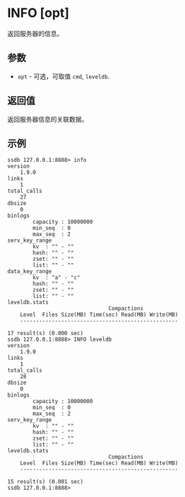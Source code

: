 # INFO [opt]

返回服务器的信息。

## 参数

* `opt` - 可选，可取值 `cmd`, `leveldb`.

## 返回值

返回服务器信息的关联数据。

## 示例

	ssdb 127.0.0.1:8888> info
	version
		1.9.0
	links
		1
	total_calls
		27
	dbsize
		0
	binlogs
			capacity : 10000000
			min_seq  : 0
			max_seq  : 2
	serv_key_range
			kv  : "" - ""
			hash: "" - ""
			zset: "" - ""
			list: "" - ""
	data_key_range
			kv  : "a" - "c"
			hash: "" - ""
			zset: "" - ""
			list: "" - ""
	leveldb.stats
									Compactions
		Level  Files Size(MB) Time(sec) Read(MB) Write(MB)
		--------------------------------------------------
		
	17 result(s) (0.000 sec)
	ssdb 127.0.0.1:8888> INFO leveldb
	version
		1.9.0
	links
		1
	total_calls
		28
	dbsize
		0
	binlogs
			capacity : 10000000
			min_seq  : 0
			max_seq  : 2
	serv_key_range
			kv  : "" - ""
			hash: "" - ""
			zset: "" - ""
			list: "" - ""
	leveldb.stats
									Compactions
		Level  Files Size(MB) Time(sec) Read(MB) Write(MB)
		--------------------------------------------------
		
	15 result(s) (0.001 sec)
	ssdb 127.0.0.1:8888> 

